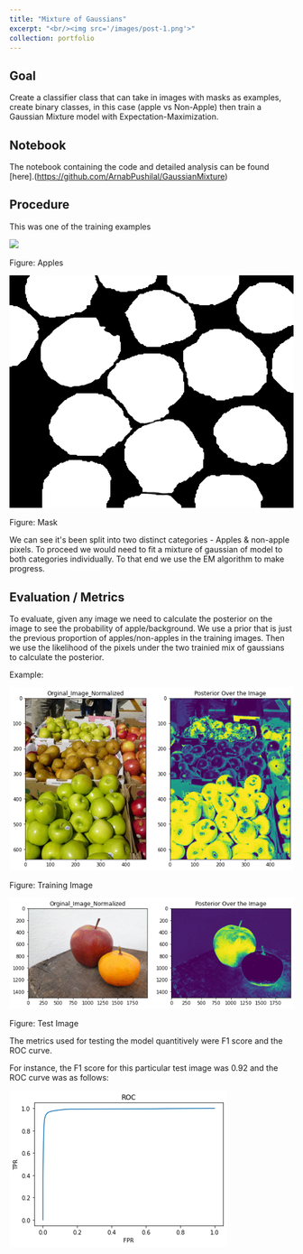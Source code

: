 ```yaml
---
title: "Mixture of Gaussians"
excerpt: "<br/><img src='/images/post-1.png'>"
collection: portfolio
---
```



## Goal

Create a classifier class that can take in images with masks as examples, create binary classes,
in this case (apple vs Non-Apple) then train a Gaussian Mixture model with Expectation-Maximization.

## Notebook

The notebook containing the code and detailed analysis can be found [here].(https://github.com/ArnabPushilal/GaussianMixture)

## Procedure

This was one of the training examples

<img src='/images/apples.jpg'> 

Figure: Apples

<img src='/images/mask.png'>

Figure: Mask

We can see it's been split into two distinct categories - Apples & non-apple pixels. To proceed we
would need to fit a mixture of gaussian of model to both categories individually. To that end we use the EM algorithm to make progress. 
 
## Evaluation / Metrics

To evaluate, given any image we need to calculate the posterior on the image to see the probability of apple/background. We use a prior that is just the previous proportion of apples/non-apples in the training images. Then we use the likelihood of the pixels under the two trainied mix of gaussians to calculate the posterior.

Example:

<img src='/images/post.png'>

Figure: Training Image

<img src='/images/post-1.png'>

Figure: Test Image

The metrics used for testing the model quantitively were F1 score and the ROC curve.

For instance, the F1 score for this particular test image was 0.92 and the ROC curve was as follows:

<img src='/images/roc.png'>







